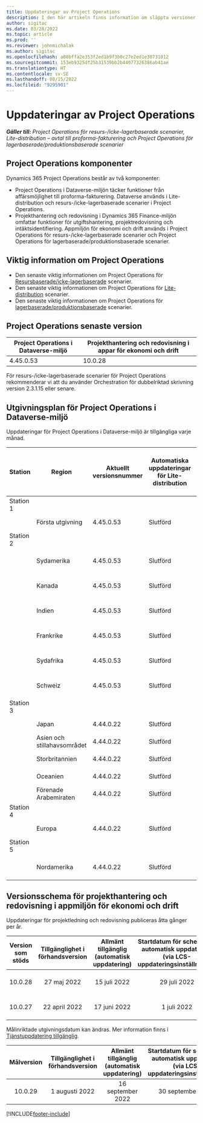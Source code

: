 ```yaml
---
title: Uppdateringar av Project Operations
description: I den här artikeln finns information om släppta versioner i Dynamics 365 Project Operations.
author: sigitac
ms.date: 03/28/2022
ms.topic: article
ms.prod: ''
ms.reviewer: johnmichalak
ms.author: sigitac
ms.openlocfilehash: a08bffa2e353f2ed1b9f3b0c27e2ed1e30731012
ms.sourcegitcommit: 153eb9325df25b31539bb2b44077326386ab41ae
ms.translationtype: HT
ms.contentlocale: sv-SE
ms.lasthandoff: 08/15/2022
ms.locfileid: "9295901"
---
```

# <a name="project-operations-updates"></a>Uppdateringar av Project Operations

_**Gäller till:** Project Operations för resurs-/icke-lagerbaserade scenarier, Lite-distribution – avtal till proforma-fakturering och Project Operations för lagerbaserade/produktionsbaserade scenarier_



## <a name="project-operations-components"></a>Project Operations komponenter

Dynamics 365 Project Operations består av två komponenter:

- Project Operations i Dataverse-miljön täcker funktioner från affärsmöjlighet till proforma-fakturering. Dataverse används i Lite-distribution och resurs-/icke-lagerbaserade scenarier i Project Operations.
- Projekthantering och redovisning i Dynamics 365 Finance-miljön omfattar funktioner för utgiftshantering, projektredovisning och intäktsidentifiering. Appmiljön för ekonomi och drift används i Project Operations för resurs-/icke-lagerbaserade scenarier och Project Operations för lagerbaserade/produktionsbaserade scenarier.

## <a name="project-operations-release-notes"></a>Viktig information om Project Operations
- Den senaste viktig informationen om Project Operations för [Resursbaserade/icke-lagerbaserade](whats-new-july-2022-resource-based.md) scenarier.
- Den senaste viktig informationen om Project Operations för [Lite-distribution](../pro/whats-new/whats-new-july-2022-lite.md) scenarier.
- Den senaste viktig informationen om Project Operations för [lagerbaserade/produktionsbaserade](../prod-pma/whats-new/whats-new-jul-2022-stocked.md) scenarier.

## <a name="project-operations-latest-version"></a>Project Operations senaste version

| Project Operations i Dataverse-miljö | Projekthantering och redovisning i appar för ekonomi och drift | 
| --- | --- |
| 4.45.0.53 | 10.0.28 |

För resurs-/icke-lagerbaserade scenarier för Project Operations rekommenderar vi att du använder Orchestration för dubbelriktad skrivning version 2.3.1.15 eller senare.

## <a name="release-schedule-for-project-operations-on-dataverse-environment"></a>Utgivningsplan för Project Operations i Dataverse-miljö

Uppdateringar för Project Operations i Dataverse-miljö är tillgängliga varje månad. 

| Station | Region | Aktuellt versionsnummer | Automatiska uppdateringar för Lite-distribution | Automatiska uppdateringar för distribution av resurser/icke-lager | Nästa versionsnummer | Nästa version är vanligtvis tillgänglig |
|-----------|-----------------------|-----------------|--------------------|---------------------|---------------------|---------------------|
| Station 1 |   &nbsp;              |    &nbsp;       | &nbsp;             |      &nbsp;         |      &nbsp;         |      &nbsp;         |
|   &nbsp;  | Första utgivning         |  4.45.0.53      | Slutförd           | Slutförd            | TBD                 | 26 augusti 2022       |
| Station 2 |   &nbsp;              |    &nbsp;       | &nbsp;             |      &nbsp;         |      &nbsp;         |      &nbsp;         |
|   &nbsp;  | Sydamerika         |  4.45.0.53      | Slutförd           | Slutförd            | TBD                 | 02 september 2022       |
|   &nbsp;  | Kanada                |  4.45.0.53      | Slutförd           | Slutförd            | TBD                 | 02 september 2022       |
|   &nbsp;  | Indien                 |  4.45.0.53      | Slutförd           | Slutförd            | TBD                 | 02 september 2022       |
|   &nbsp;  | Frankrike                |  4.45.0.53      | Slutförd           | Slutförd            | TBD                 | 02 september 2022       |
|   &nbsp;  | Sydafrika          |  4.45.0.53      | Slutförd           | Slutförd            | TBD                 | 02 september 2022       |
|   &nbsp;  | Schweiz           |  4.45.0.53      | Slutförd           | Slutförd            | TBD                 | 02 september 2022       |
| Station 3 |      &nbsp;           |     &nbsp;      |     &nbsp;         |      &nbsp;         |      &nbsp;         |      &nbsp;         |
|   &nbsp;  | Japan                 |  4.44.0.22      | Slutförd      | Slutförd       | 4.45.0.53                 | 19 augusti 2022       |
|   &nbsp;  | Asien och stillahavsområdet          |  4.44.0.22      | Slutförd      | Slutförd       | 4.45.0.53                 | 19 augusti 2022       |
|   &nbsp;  | Storbritannien         |  4.44.0.22      | Slutförd      | Slutförd       | 4.45.0.53                 | 19 augusti 2022       |
|   &nbsp;  | Oceanien               |  4.44.0.22      | Slutförd      | Slutförd       | 4.45.0.53                 | 19 augusti 2022       |
|   &nbsp;  | Förenade Arabemiraten  |  4.44.0.22      | Slutförd      | Slutförd       | 4.45.0.53                 | 19 augusti 2022       |
| Station 4 |     &nbsp;            |     &nbsp;      |     &nbsp;         |      &nbsp;         |      &nbsp;         |      &nbsp;         |
|   &nbsp;  | Europa                |  4.44.0.22      | Slutförd           | Slutförd            | 4.45.0.53           | 26 augusti 2022       |
| Station 5 |     &nbsp;            |     &nbsp;      |     &nbsp;         |      &nbsp;         |      &nbsp;         |      &nbsp;         |
|   &nbsp;  | Nordamerika         |  4.44.0.22      | Slutförd           | Slutförd            | 4.45.0.53           | 02 september 2022       |

## <a name="release-schedule-for-project-management-and-accounting-in-the-finance-and-operations-apps-environment"></a>Versionsschema för projekthantering och redovisning i appmiljön för ekonomi och drift

Uppdateringar för projektledning och redovisning publiceras åtta gånger per år.

|Version som stöds| Tillgänglighet i förhandsversion | Allmänt tillgänglig (automatisk uppdatering) | Startdatum för schema för automatisk uppdatering (via LCS-uppdateringsinställningar) |   Slut på tjänsten   |
|:---------------:|:---------------------------:|:---------------------------------:|:--------------------------------------------------------------------:|:------------------:|
|     10.0.28     |      27 maj 2022           |        15 juli 2022              |                          29 juli 2022                               | 21 oktober 2022   |
|     10.0.27     |      22 april 2022         |        17 juni 2022              |                          1 juli 2022                                | 16 september 2022 |

Målinriktade utgivningsdatum kan ändras. Mer information finns i [Tjänstuppdatering tillgänglig](/dynamics365/fin-ops-core/fin-ops/get-started/public-preview-releases?toc=%2fdynamics365%2ffinance%2ftoc.json).

|Målversion | Tillgänglighet i förhandsversion | Allmänt tillgänglig (automatisk uppdatering) | Startdatum för schema för automatisk uppdatering (via LCS-uppdateringsinställningar) |   Slut på tjänsten   |
|:---------------:|:---------------------------:|:---------------------------------:|:--------------------------------------------------------------------:|:------------------:|
|     10.0.29     |      1 augusti 2022         |       16 september 2022          |                        30 september 2022                            | 13 januari 2023   |

[!INCLUDE[footer-include](../includes/footer-banner.md)]
